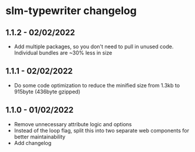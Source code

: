 # slm-typewriter changelog

## 1.1.2 - 02/02/2022

-   Add multiple packages, so you don't need to pull in unused code. Individual bundles are ~30% less in size

## 1.1.1 - 02/02/2022

-   Do some code optimization to reduce the minified size from 1.3kb to 915byte (436byte gzipped)

## 1.1.0 - 01/02/2022

-   Remove unnecessary attribute logic and options
-   Instead of the loop flag, split this into two separate web components for better maintainability
-   Add changelog
